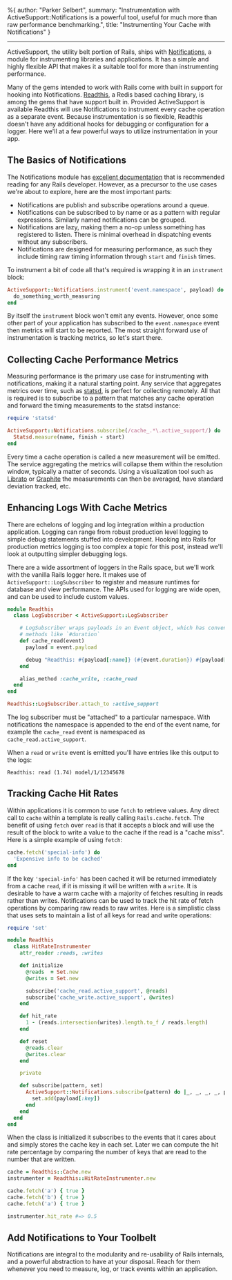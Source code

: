 %{
  author: "Parker Selbert",
  summary: "Instrumentation with ActiveSupport::Notifications is a powerful tool, useful for much more than raw performance benchmarking.",
  title: "Instrumenting Your Cache with Notifications"
}

---

ActiveSupport, the utility belt portion of Rails, ships with
[Notifications][an], a module for instrumenting libraries and applications. It
has a simple and highly flexible API that makes it a suitable tool for more than
instrumenting performance.

Many of the gems intended to work with Rails come with built in support for
hooking into Notifications. [Readthis][rd], a Redis based caching library, is
among the gems that have support built in. Provided ActiveSupport is available
Readthis will use Notifications to instrument every cache operation as a
separate event. Because instrumentation is so flexible, Readthis doesn't have
any additional hooks for debugging or configuration for a logger. Here we'll at
a few powerful ways to utilize instrumentation in your app.

## The Basics of Notifications

The Notifications module has [excellent documentation][doc] that is recommended
reading for any Rails developer. However, as a precursor to the use cases we're
about to explore, here are the most important parts:

* Notifications are publish and subscribe operations around a queue.
* Notifications can be subscribed to by name or as a pattern with regular
  expressions. Similarly named notifications can be grouped.
* Notifications are lazy, making them a no-op unless something has registered to
  listen. There is minimal overhead in dispatching events without any
  subscribers.
* Notifications are designed for measuring performance, as such they include
  timing raw timing information through `start` and `finish` times.

To instrument a bit of code all that's required is wrapping it in an
`instrument` block:

```ruby
ActiveSupport::Notifications.instrument('event.namespace', payload) do
  do_something_worth_measuring
end
```

By itself the `instrument` block won't emit any events. However, once some other
part of your application has subscribed to the `event.namespace` event then
metrics will start to be reported. The most straight forward use of
instrumentation is tracking metrics, so let's start there.

## Collecting Cache Performance Metrics

Measuring performance is the primary use case for instrumenting with
notifications, making it a natural starting point. Any service that aggregates
metrics over time, such as [statsd][sd], is perfect for collecting remotely. All
that is required is to subscribe to a pattern that matches any cache operation
and forward the timing measurements to the statsd instance:

```ruby
require 'statsd'

ActiveSupport::Notifications.subscribe(/cache_.*\.active_support/) do |name, start, finish, _, _|
  Statsd.measure(name, finish - start)
end
```

Every time a cache operation is called a new measurement will be emitted. The
service aggregating the metrics will collapse them within the resolution window,
typically a matter of seconds. Using a visualization tool such as [Librato][lb]
or [Graphite][gr] the measurements can then be averaged, have standard deviation
tracked, etc.

## Enhancing Logs With Cache Metrics

There are echelons of logging and log integration within a production
application. Logging can range from robust production level logging to simple
debug statements stuffed into development. Hooking into Rails for production
metrics logging is too complex a topic for this post, instead we'll look at
outputting simpler debugging logs.

There are a wide assortment of loggers in the Rails space, but we'll work with
the vanilla Rails logger here. It makes use of `ActiveSupport::LogSubscriber` to
register and measure runtimes for database and view performance. The APIs used
for logging are wide open, and can be used to include custom values.

```ruby
module Readthis
  class LogSubscriber < ActiveSupport::LogSubscriber

    # LogSubscriber wraps payloads in an Event object, which has convenience
    # methods like `#duration`
    def cache_read(event)
      payload = event.payload

      debug "Readthis: #{payload[:name]} (#{event.duration}) #{payload[:key]}"
    end

    alias_method :cache_write, :cache_read
  end
end

Readthis::LogSubscriber.attach_to :active_support
```

The log subscriber must be "attached" to a particular namespace. With
notifications the namespace is appended to the end of the event name, for
example the `cache_read` event is namespaced as `cache_read.active_support`.

When a `read` or `write` event is emitted you'll have entries like this output
to the logs:

```
Readthis: read (1.74) model/1/12345678
```

## Tracking Cache Hit Rates

Within applications it is common to use `fetch` to retrieve values. Any direct
call to `cache` within a template is really calling `Rails.cache.fetch`. The
benefit of using `fetch` over `read` is that it accepts a block and will use the
result of the block to write a value to the cache if the read is a "cache miss".
Here is a simple example of using `fetch`:

```ruby
cache.fetch('special-info') do
  'Expensive info to be cached'
end
```

If the key `'special-info'` has been cached it will be returned immediately from
a cache `read`, if it is missing it will be written with a `write`. It is
desirable to have a warm cache with a majority of fetches resulting in reads
rather than writes. Notifications can be used to track the hit rate of fetch
operations by comparing raw reads to raw writes. Here is a simplistic class that
uses sets to maintain a list of all keys for read and write operations:

```ruby
require 'set'

module Readthis
  class HitRateInstrumenter
    attr_reader :reads, :writes

    def initialize
      @reads  = Set.new
      @writes = Set.new

      subscribe('cache_read.active_support', @reads)
      subscribe('cache_write.active_support', @writes)
    end

    def hit_rate
      1 - (reads.intersection(writes).length.to_f / reads.length)
    end

    def reset
      @reads.clear
      @writes.clear
    end

    private

    def subscribe(pattern, set)
      ActiveSupport::Notifications.subscribe(pattern) do |_, _, _, _, payload|
        set.add(payload[:key])
      end
    end
  end
end
```

When the class is initialized it subscribes to the events that it cares about
and simply stores the cache key in each set. Later we can compute the hit rate
percentage by comparing the number of keys that are read to the number that are
written.

```ruby
cache = Readthis::Cache.new
instrumenter = Readthis::HitRateInstrumenter.new

cache.fetch('a') { true }
cache.fetch('b') { true }
cache.fetch('a') { true }

instrumenter.hit_rate #=> 0.5
```

## Add Notifications to Your Toolbelt

Notifications are integral to the modularity and re-usability of Rails internals,
and a powerful abstraction to have at your disposal. Reach for them whenever you
need to measure, log, or track events within an application.

[an]: https://github.com/rails/rails
[doc]: http://api.rubyonrails.org/classes/ActiveSupport/Notifications.html
[sd]: https://github.com/etsy/statsd
[lb]: http://librato.com/
[gr]: https://www.hostedgraphite.com/
[rd]: https://github.com/sorentwo/readthis
